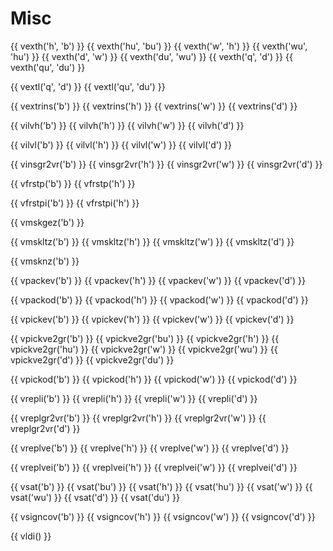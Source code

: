 # Misc

{{ vexth('h', 'b') }}
{{ vexth('hu', 'bu') }}
{{ vexth('w', 'h') }}
{{ vexth('wu', 'hu') }}
{{ vexth('d', 'w') }}
{{ vexth('du', 'wu') }}
{{ vexth('q', 'd') }}
{{ vexth('qu', 'du') }}

{{ vextl('q', 'd') }}
{{ vextl('qu', 'du') }}

{{ vextrins('b') }}
{{ vextrins('h') }}
{{ vextrins('w') }}
{{ vextrins('d') }}


{{ vilvh('b') }}
{{ vilvh('h') }}
{{ vilvh('w') }}
{{ vilvh('d') }}

{{ vilvl('b') }}
{{ vilvl('h') }}
{{ vilvl('w') }}
{{ vilvl('d') }}

{{ vinsgr2vr('b') }}
{{ vinsgr2vr('h') }}
{{ vinsgr2vr('w') }}
{{ vinsgr2vr('d') }}

{{ vfrstp('b') }}
{{ vfrstp('h') }}

{{ vfrstpi('b') }}
{{ vfrstpi('h') }}

{{ vmskgez('b') }}

{{ vmskltz('b') }}
{{ vmskltz('h') }}
{{ vmskltz('w') }}
{{ vmskltz('d') }}

{{ vmsknz('b') }}

{{ vpackev('b') }}
{{ vpackev('h') }}
{{ vpackev('w') }}
{{ vpackev('d') }}

{{ vpackod('b') }}
{{ vpackod('h') }}
{{ vpackod('w') }}
{{ vpackod('d') }}

{{ vpickev('b') }}
{{ vpickev('h') }}
{{ vpickev('w') }}
{{ vpickev('d') }}

{{ vpickve2gr('b') }}
{{ vpickve2gr('bu') }}
{{ vpickve2gr('h') }}
{{ vpickve2gr('hu') }}
{{ vpickve2gr('w') }}
{{ vpickve2gr('wu') }}
{{ vpickve2gr('d') }}
{{ vpickve2gr('du') }}

{{ vpickod('b') }}
{{ vpickod('h') }}
{{ vpickod('w') }}
{{ vpickod('d') }}

{{ vrepli('b') }}
{{ vrepli('h') }}
{{ vrepli('w') }}
{{ vrepli('d') }}

{{ vreplgr2vr('b') }}
{{ vreplgr2vr('h') }}
{{ vreplgr2vr('w') }}
{{ vreplgr2vr('d') }}

{{ vreplve('b') }}
{{ vreplve('h') }}
{{ vreplve('w') }}
{{ vreplve('d') }}

{{ vreplvei('b') }}
{{ vreplvei('h') }}
{{ vreplvei('w') }}
{{ vreplvei('d') }}

{{ vsat('b') }}
{{ vsat('bu') }}
{{ vsat('h') }}
{{ vsat('hu') }}
{{ vsat('w') }}
{{ vsat('wu') }}
{{ vsat('d') }}
{{ vsat('du') }}

{{ vsigncov('b') }}
{{ vsigncov('h') }}
{{ vsigncov('w') }}
{{ vsigncov('d') }}

{{ vldi() }}